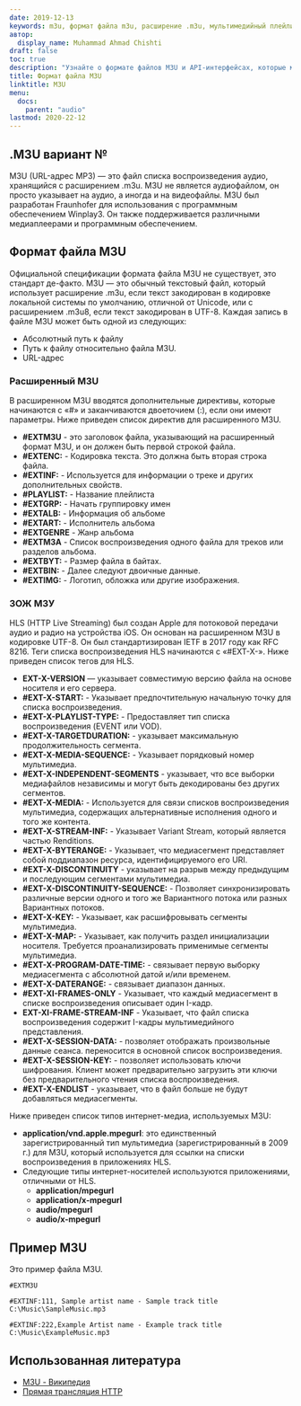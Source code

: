 ```yaml
---
date: 2019-12-13
keywords: m3u, формат файла m3u, расширение .m3u, мультимедийный плейлист m3u, формат плейлиста m3u
автор:
  display_name: Muhammad Ahmad Chishti
draft: false
toc: true
description: "Узнайте о формате файлов M3U и API-интерфейсах, которые могут создавать и открывать файлы M3U."
title: Формат файла M3U
linktitle: M3U
menu:
  docs:
    parent: "audio"
lastmod: 2020-22-12
---
```


## .M3U вариант № ##

M3U (URL-адрес MP3) — это файл списка воспроизведения аудио, хранящийся с расширением .m3u. M3U не является аудиофайлом, он просто указывает на аудио, а иногда и на видеофайлы. M3U был разработан Fraunhofer для использования с программным обеспечением Winplay3. Он также поддерживается различными медиаплеерами и программным обеспечением.

## Формат файла M3U

Официальной спецификации формата файла M3U не существует, это стандарт де-факто. M3U — это обычный текстовый файл, который использует расширение .m3u, если текст закодирован в кодировке локальной системы по умолчанию, отличной от Unicode, или с расширением .m3u8, если текст закодирован в UTF-8. Каждая запись в файле M3U может быть одной из следующих:

- Абсолютный путь к файлу
- Путь к файлу относительно файла M3U.
- URL-адрес

### Расширенный M3U ###

В расширенном M3U вводятся дополнительные директивы, которые начинаются с «#» и заканчиваются двоеточием (:), если они имеют параметры. Ниже приведен список директив для расширенного M3U.

- **#EXTM3U** - это заголовок файла, указывающий на расширенный формат M3U, и он должен быть первой строкой файла.
- **#EXTENC:** - Кодировка текста. Это должна быть вторая строка файла.
- **#EXTINF:** - Используется для информации о треке и других дополнительных свойств.
- **#PLAYLIST:** - Название плейлиста
- **#EXTGRP:** - Начать группировку имен
- **#EXTALB:** - Информация об альбоме
- **#EXTART:** - Исполнитель альбома
- **#EXTGENRE** - Жанр альбома
- **#EXTM3A** - Список воспроизведения одного файла для треков или разделов альбома.
- **#EXTBYT:** - Размер файла в байтах.
- **#EXTBIN:** - Далее следуют двоичные данные.
- **#EXTIMG:** - Логотип, обложка или другие изображения.

### ЗОЖ М3У ###

HLS (HTTP Live Streaming) был создан Apple для потоковой передачи аудио и радио на устройства iOS. Он основан на расширенном M3U в кодировке UTF-8. Он был стандартизирован IETF в 2017 году как RFC 8216. Теги списка воспроизведения HLS начинаются с «#EXT-X-». Ниже приведен список тегов для HLS.

- **EXT-X-VERSION** — указывает совместимую версию файла на основе носителя и его сервера.
- **#EXT-X-START:** - Указывает предпочтительную начальную точку для списка воспроизведения.
- **#EXT-X-PLAYLIST-TYPE:** - Предоставляет тип списка воспроизведения (EVENT или VOD).
- **#EXT-X-TARGETDURATION:** - указывает максимальную продолжительность сегмента.
- **#EXT-X-MEDIA-SEQUENCE:** - Указывает порядковый номер мультимедиа.
- **#EXT-X-INDEPENDENT-SEGMENTS** - указывает, что все выборки медиафайлов независимы и могут быть декодированы без других сегментов.
- **#EXT-X-MEDIA:** - Используется для связи списков воспроизведения мультимедиа, содержащих альтернативные исполнения одного и того же контента.
- **#EXT-X-STREAM-INF:** - Указывает Variant Stream, который является частью Renditions.
- **#EXT-X-BYTERANGE:** - Указывает, что медиасегмент представляет собой поддиапазон ресурса, идентифицируемого его URI.
- **#EXT-X-DISCONTINUITY** - указывает на разрыв между предыдущим и последующим сегментами мультимедиа.
- **#EXT-X-DISCONTINUITY-SEQUENCE:** - Позволяет синхронизировать различные версии одного и того же Вариантного потока или разных Вариантных потоков.
- **#EXT-X-KEY:** - Указывает, как расшифровывать сегменты мультимедиа.
- **#EXT-X-MAP:** - Указывает, как получить раздел инициализации носителя. Требуется проанализировать применимые сегменты мультимедиа.
- **#EXT-X-PROGRAM-DATE-TIME:** - связывает первую выборку медиасегмента с абсолютной датой и/или временем.
- **#EXT-X-DATERANGE:** - связывает диапазон данных.
- **#EXT-XI-FRAMES-ONLY** - Указывает, что каждый медиасегмент в списке воспроизведения описывает один I-кадр.
- **EXT-XI-FRAME-STREAM-INF** - Указывает, что файл списка воспроизведения содержит I-кадры мультимедийного представления.
- **#EXT-X-SESSION-DATA:** - позволяет отображать произвольные данные сеанса.
переносится в основной список воспроизведения.
- **#EXT-X-SESSION-KEY:** - позволяет использовать ключи шифрования. Клиент может предварительно загрузить эти ключи без предварительного чтения списка воспроизведения.
- **#EXT-X-ENDLIST** - указывает, что в файл больше не будут добавляться медиасегменты.

Ниже приведен список типов интернет-медиа, используемых M3U:

- **application/vnd.apple.mpegurl**: это единственный зарегистрированный тип мультимедиа (зарегистрированный в 2009 г.) для M3U, который используется для ссылки на списки воспроизведения в приложениях HLS.
- Следующие типы интернет-носителей используются приложениями, отличными от HLS.
  - **application/mpegurl**
  - **application/x-mpegurl**
  - **audio/mpegurl**
  - **audio/x-mpegurl**

## Пример M3U ##

Это пример файла M3U.

```console
#EXTM3U

#EXTINF:111, Sample artist name - Sample track title
C:\Music\SampleMusic.mp3

#EXTINF:222,Example Artist name - Example track title
C:\Music\ExampleMusic.mp3
```
## Использованная литература ##

- [M3U - Википедия](https://en.wikipedia.org/wiki/M3U)
- [Прямая трансляция HTTP](https://tools.ietf.org/html/rfc8216)

